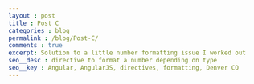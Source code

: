 ```yaml
---
layout : post
title : Post C
categories : blog
permalink : /blog/Post-C/
comments : true
excerpt: Solution to a little number formatting issue I worked out
seo__desc : directive to format a number depending on type
seo__key : Angular, AngularJS, directives, formatting, Denver CO
---
```

